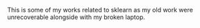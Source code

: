 This is some of my works related to sklearn as my old work were unrecoverable alongside with my broken laptop.
